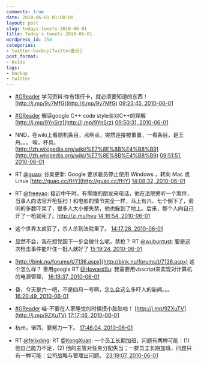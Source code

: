 ```yaml
---
comments: true
date: 2010-06-01 01:00:00
layout: post
slug: todays-tweets-2010-06-01
title: Today's tweets 2010-06-01
wordpress_id: 754
categories:
- twitter-backup[Twitter备份]
post_format:
- Aside
tags:
- backup
- twitter
---
```





  * [#GReader](http://search.twitter.com/search?q=%23GReader) 学习资料:你有银行卡，就必须要知道的东西！ [http://j.mp/9y7MfG](http://j.mp/9y7MfG) [09:23:45, 2010-06-01](http://twitter.com/gfrog/statuses/15145386555)





  * [#GReader](http://search.twitter.com/search?q=%23GReader) 解读google C++ code style谈对C++的理解 [http://j.mp/9YnSrz](http://j.mp/9YnSrz) [09:50:31, 2010-06-01](http://twitter.com/gfrog/statuses/15146882683)





  * NND，在wiki上看随机条目，点啊点，突然连接被重置，一看条目，是王丹。。。 唉，杯具。 [http://zh.wikipedia.org/wiki/%E7%8E%8B%E4%B8%B9](http://zh.wikipedia.org/wiki/%E7%8E%8B%E4%B8%B9) [09:51:51, 2010-06-01](http://twitter.com/gfrog/statuses/15146956512)





  * RT [@guao](http://twitter.com/guao): 谷奥更新: Google 要求雇员停止使用 Windows ，转向 Mac 或 Linux [http://guao.cc/fHY](http://guao.cc/fHY) [14:08:32, 2010-06-01](http://twitter.com/gfrog/statuses/15159787543)





  * RT [@freeyao](http://twitter.com/freeyao): 接近中午时，有零陵的朋友来电话，他在法院旁听一个案件，当事人向法官开枪狂扫！和电影的情节完全一样，马上有六、七个倒下了，旁听的多数吓呆了，很多人大小便失禁，他也躲到了地上。后来，那个人向自己开了一枪就死了。http://zi.mu/hvu [14:16:54, 2010-06-01](http://twitter.com/gfrog/statuses/15160104752)





  * 这个世界太疯狂了，杀人杀到法院里了。 [14:17:28, 2010-06-01](http://twitter.com/gfrog/statuses/15160125598)





  * 显然不会，我在想党国下一步会做什么呢，禁枪？ RT [@wubuntust](http://twitter.com/wubuntust): 要是这次枪击事件能吓住一批人就好了 [15:19:24, 2010-06-01](http://twitter.com/gfrog/statuses/15162318047)





  * [http://bink.nu/forums/t/7136.aspx](http://bink.nu/forums/t/7136.aspx) 这个怎么样？ 善用google RT [@HowardSu](http://twitter.com/HowardSu): 我需要用vbscript来实现对计算机的电源管理， [16:19:37, 2010-06-01](http://twitter.com/gfrog/statuses/15164365134)





  * 昏，今天是六一吧，不是四月一号啊，怎么会这么多吓人的新闻。。。 [16:20:49, 2010-06-01](http://twitter.com/gfrog/statuses/15164406633)





  * [#GReader](http://search.twitter.com/search?q=%23GReader) 喵-不要在人家睡觉的时候摸小肚肚啦！ [http://j.mp/9ZXuTV](http://j.mp/9ZXuTV) [17:17:46, 2010-06-01](http://twitter.com/gfrog/statuses/15166354456)





  * 杭州，诺西，要努力一下。 [17:46:04, 2010-06-01](http://twitter.com/gfrog/statuses/15167367495)





  * RT [@felixding](http://twitter.com/felixding): RT [@KongXuan](http://twitter.com/KongXuan): 一个员工长期加班，问题有两种可能：(1) 他自己能力不足，(2) 他的主管对任务分配失当；一群员工长期加班，问题只有一种可能：公司战略与管理出问题。 [23:19:07, 2010-06-01](http://twitter.com/gfrog/statuses/15184543667)




